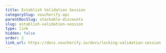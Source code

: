 ```yaml
---
title: Establish Validation Session
categorySlug: voucherify-api
parentDocSlug: stackable-discounts
slug: establish-validation-session
type: link
hidden: false
order: 2
link_url: https://docs.voucherify.io/docs/locking-validation-session
---
```

